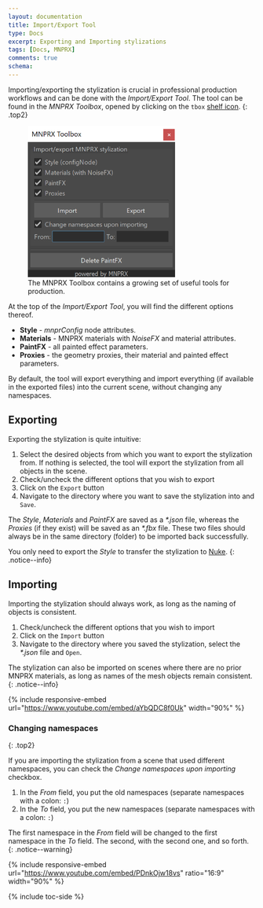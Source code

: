 ```yaml
---
layout: documentation
title: Import/Export Tool
type: Docs
excerpt: Exporting and Importing stylizations
tags: [Docs, MNPRX]
comments: true
schema:
---
```


Importing/exporting the stylization is crucial in professional production workflows and can be done with the _Import/Export Tool_. The tool can be found in the _MNPRX Toolbox_, opened by clicking on the `tbox` [shelf icon](../shelf).
{: .top2}

<figure class="align-center">
	<img src="/images/MNPRX/tbox.png" alt="MNPRX Toolbox" style="width:300px;">
	<figcaption>The MNPRX Toolbox contains a growing set of useful tools for production.</figcaption>
</figure>

At the top of the _Import/Export Tool_, you will find the different options thereof.

* **Style** - _mnprConfig_ node attributes.
* **Materials** - MNPRX materials with _NoiseFX_ and material attributes.
* **PaintFX** - all painted effect parameters.
* **Proxies** - the geometry proxies, their material and painted effect parameters.

By default, the tool will export everything and import everything (if available in the exported files) into the current scene, without changing any namespaces.

## Exporting
Exporting the stylization is quite intuitive:
1. Select the desired objects from which you want to export the stylization from. If nothing is selected, the tool will export the stylization from all objects in the scene.
1. Check/uncheck the different options that you wish to export
1. Click on the `Export` button
1. Navigate to the directory where you want to save the stylization into and `Save`.

The _Style_, _Materials_ and _PaintFX_ are saved as a _*.json_ file, whereas the _Proxies_ (if they exist) will be saved as an _*.fbx_ file. These two files should always be in the same directory (folder) to be imported back successfully.

You only need to export the _Style_ to transfer the stylization to [Nuke](../watercolor-nuke).
{: .notice--info}


## Importing
Importing the stylization should always work, as long as the naming of objects is consistent.
1. Check/uncheck the different options that you wish to import
1. Click on the `Import` button
1. Navigate to the directory where you saved the stylization, select the _*.json_ file and `Open`.

The stylization can also be imported on scenes where there are no prior MNPRX materials, as long as names of the mesh objects remain consistent.
{: .notice--info}

{% include responsive-embed url="https://www.youtube.com/embed/aYbQDC8f0Uk" width="90%" %}


### Changing namespaces
{: .top2}

If you are importing the stylization from a scene that used different namespaces, you can check the _Change namespaces upon importing_ checkbox.
1. In the _From_ field, you put the old namespaces (separate namespaces with a colon: `:`)
2. In the _To_ field, you put the new namespaces (separate namespaces with a colon: `:`)

The first namespace in the _From_ field will be changed to the first namespace in the _To_ field. The second, with the second one, and so forth.
{: .notice--warning}

{% include responsive-embed url="https://www.youtube.com/embed/PDnkOjw18vs" ratio="16:9" width="90%" %}

{% include toc-side %}
